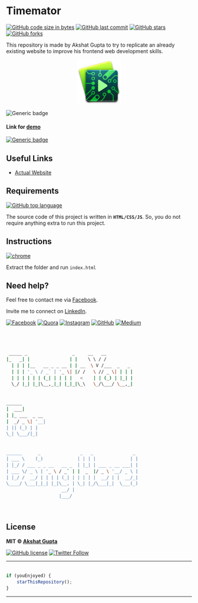 # Timemator

[![GitHub code size in bytes](https://img.shields.io/github/languages/code-size/akshatvg/Timemator?logo=github&style=social)](https://github.com/akshatvg/) [![GitHub last commit](https://img.shields.io/github/last-commit/akshatvg/Timemator?style=social&logo=git)](https://github.com/akshatvg/) [![GitHub stars](https://img.shields.io/github/stars/akshatvg/Timemator?style=social)](https://github.com/akshatvg/Timemator/stargazers) [![GitHub forks](https://img.shields.io/github/forks/akshatvg/Timemator?style=social&logo=git)](https://github.com/akshatvg/Timemator/network)

This repository is made by Akshat Gupta to try to replicate an already existing website to improve his frontend web development skills.

<p align="center">
<a href="https://timemator.akshatvg.com">
<img src="https://github.com/akshatvg/Timemator/blob/master/Assets/app-icon-64%402x.png" width="120px" height="120px" alt="Timemator Logo"/>
</a>
</p>

![Generic badge](https://img.shields.io/badge/timemator-clone-orange) 

#### Link for [demo](https://timemator.akshatvg.com) 
[![Generic badge](https://img.shields.io/badge/view-demo-orange)](https://timemator.akshatvg.com)

## Useful Links

- [Actual Website](https:/timemator.com)

## Requirements

[![GitHub top language](https://img.shields.io/github/languages/top/akshatvg/Timemator?logo=html&style=social)](https://github.com/akshatvg/)

The source code of this project is written in **`HTML/CSS/JS`**. So, you do not require anything extra to run this project.

## Instructions

[![chrome](https://img.shields.io/badge/Open-index.html-lightgrey.svg?logo=google-chrome&style=popout&logoColor=red)](https://timemator.akshatvg.com)

Extract the folder and run `index.html`


## Need help?


Feel free to contact me via [Facebook](https://www.facebook.com/akshatvg).

Invite me to connect on [LinkedIn](https://www.linkedin.com/in/akshatvg/).

[![Facebook](https://img.shields.io/badge/Facebook-add-blue.svg?logo=facebook&logoColor=white)](https://www.facebook.com/akshatvg) [![Quora](https://img.shields.io/badge/Quora-ask-red.svg?logo=quora)](https://www.quora.com/profile/Akshat-Gupta-279) [![Instagram](https://img.shields.io/badge/Instagram-follow-purple.svg?logo=instagram&logoColor=white)](https://www.instagram.com/akshatvg/) [![GitHub](https://img.shields.io/badge/Snapchat-add-yellow.svg?logo=snapchat&logoColor=white)](https://www.snapchat.com/add/akshatvg) [![Medium](https://img.shields.io/badge/Medium-follow-black.svg?logo=medium&logoColor=white)](https://medium.com/@akshatvg)


```bash



 _____ _                 _     __   __            
|_   _| |               | |    \ \ / /            
  | | | |__   __ _ _ __ | | __  \ V /___  _   _   
  | | | '_ \ / _` | '_ \| |/ /   \ // _ \| | | |  
  | | | | | | (_| | | | |   <    | | (_) | |_| |  
  \_/ |_| |_|\__,_|_| |_|_|\_\   \_/\___/ \__,_|  
                                                  
                                                  
______                                            
|  ___|                                           
| |_ ___  _ __                                    
|  _/ _ \| '__|                                   
| || (_) | |                                      
\_| \___/|_|                                      
                                                  
                                                  
______      _               _   _               _ 
| ___ \    (_)             | | | |             | |
| |_/ / ___ _ _ __   __ _  | |_| | ___ _ __ ___| |
| ___ \/ _ \ | '_ \ / _` | |  _  |/ _ \ '__/ _ \ |
| |_/ /  __/ | | | | (_| | | | | |  __/ | |  __/_|
\____/ \___|_|_| |_|\__, | \_| |_/\___|_|  \___(_)
                     __/ |                        
                    |___/                         

 


```

## License

**MIT &copy; [Akshat Gupta](https://github.com/akshatvg/Timemator/blob/master/LICENSE)**

[![GitHub license](https://img.shields.io/github/license/akshatvg/Timemator?style=social&logo=github)](https://github.com/akshatvg/Timemator/blob/master/LICENSE) [![Twitter Follow](https://img.shields.io/twitter/follow/akshatvg?style=social)](https://twitter.com/akshatvg)

---------

```javascript

if (youEnjoyed) {
    starThisRepository();
}

```

-----------

